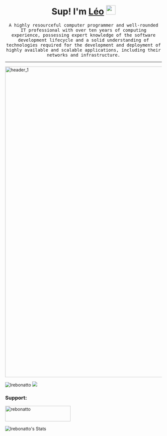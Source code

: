 <h1 align="center"> Sup! I'm <a href="https://github.com/LRebonatto">Léo</a> <img height="30px" src="https://emojis.slackmojis.com/emojis/images/1531849430/4246/blob-sunglasses.gif?1531849430"></h1>

<p align="center">
  <samp>A highly resourceful computer programmer and well-rounded IT professional with over ten years of computing experience, possessing expert knowledge of the software development lifecycle and a solid understanding of technologies required for the development and deployment of highly available and scalable applications, including their networks and infrastructure.
  </samp>
</p>

<hr>
<img width="1000" alt="header_1" src="https://github.com/LRebonatto/LRebonatto/assets/55560467/0fa6a155-1317-49fe-8951-bc863963950a">

<p align="left">
  <img src="https://komarev.com/ghpvc/?username=lrebonatto&label=Profile%20views&color=0e75b6&style=flat" alt="lrebonatto" /> 
  <img src="https://badges.pufler.dev/visits/lrebonatto/lrebonatto?color=black&logo=github" />
</p>

<h3 align="left">Support:</h3>
<p><a href="https://www.buymeacoffee.com/rebonatto"> <img align="left" src="https://cdn.buymeacoffee.com/buttons/v2/default-yellow.png" height="50" width="210" alt="rebonatto" /></a></p><br><br>
<br>

![lrebonatto's Stats](https://github-readme-stats.vercel.app/api?username=lrebonatto&theme=tokyonight&show_icons=true&hide_border=true&count_private=true)
